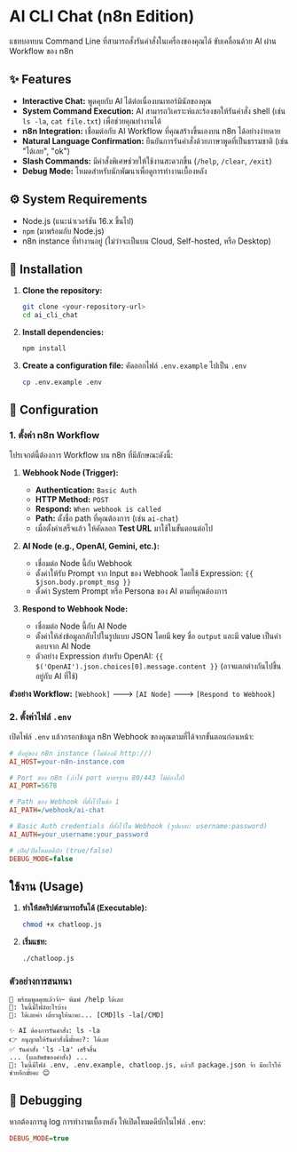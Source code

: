 # AI CLI Chat (n8n Edition)

แชทบอทบน Command Line ที่สามารถสั่งรันคำสั่งในเครื่องของคุณได้ ขับเคลื่อนด้วย AI ผ่าน Workflow ของ n8n

## ✨ Features

*   **Interactive Chat:** พูดคุยกับ AI ได้ต่อเนื่องบนเทอร์มินัลของคุณ
*   **System Command Execution:** AI สามารถวิเคราะห์และร้องขอให้รันคำสั่ง shell (เช่น `ls -la`, `cat file.txt`) เพื่อช่วยคุณทำงานได้
*   **n8n Integration:** เชื่อมต่อกับ AI Workflow ที่คุณสร้างขึ้นเองบน n8n ได้อย่างง่ายดาย
*   **Natural Language Confirmation:** ยืนยันการรันคำสั่งด้วยภาษาพูดที่เป็นธรรมชาติ (เช่น "ได้เลย", "ok")
*   **Slash Commands:** มีคำสั่งพิเศษช่วยให้ใช้งานสะดวกขึ้น (`/help`, `/clear`, `/exit`)
*   **Debug Mode:** โหมดสำหรับนักพัฒนาเพื่อดูการทำงานเบื้องหลัง

## ⚙️ System Requirements

*   Node.js (แนะนำเวอร์ชัน 16.x ขึ้นไป)
*   `npm` (มาพร้อมกับ Node.js)
*   n8n instance ที่ทำงานอยู่ (ไม่ว่าจะเป็นบน Cloud, Self-hosted, หรือ Desktop)

## 🚀 Installation

1.  **Clone the repository:**
    ```bash
    git clone <your-repository-url>
    cd ai_cli_chat
    ```

2.  **Install dependencies:**
    ```bash
    npm install
    ```

3.  **Create a configuration file:**
    คัดลอกไฟล์ `.env.example` ไปเป็น `.env`
    ```bash
    cp .env.example .env
    ```

## 🔧 Configuration

### 1. ตั้งค่า n8n Workflow

โปรเจกต์นี้ต้องการ Workflow บน n8n ที่มีลักษณะดังนี้:

1.  **Webhook Node (Trigger):**
    *   **Authentication:** `Basic Auth`
    *   **HTTP Method:** `POST`
    *   **Respond:** `When webhook is called`
    *   **Path:** ตั้งชื่อ path ที่คุณต้องการ (เช่น `ai-chat`)
    *   เมื่อตั้งค่าเสร็จแล้ว ให้คัดลอก **Test URL** มาใช้ในขั้นตอนต่อไป

2.  **AI Node (e.g., OpenAI, Gemini, etc.):**
    *   เชื่อมต่อ Node นี้กับ Webhook
    *   ตั้งค่าให้รับ Prompt จาก Input ของ Webhook โดยใช้ Expression: `{{ $json.body.prompt_msg }}`
    *   ตั้งค่า System Prompt หรือ Persona ของ AI ตามที่คุณต้องการ

3.  **Respond to Webhook Node:**
    *   เชื่อมต่อ Node นี้กับ AI Node
    *   ตั้งค่าให้ส่งข้อมูลกลับไปในรูปแบบ JSON โดยมี key ชื่อ `output` และมี value เป็นคำตอบจาก AI Node
    *   ตัวอย่าง Expression สำหรับ OpenAI: `{{ $('OpenAI').json.choices[0].message.content }}` (อาจแตกต่างกันไปขึ้นอยู่กับ AI ที่ใช้)

**ตัวอย่าง Workflow:**
`[Webhook]` ---> `[AI Node]` ---> `[Respond to Webhook]`

### 2. ตั้งค่าไฟล์ `.env`

เปิดไฟล์ `.env` แล้วกรอกข้อมูล n8n Webhook ของคุณตามที่ได้จากขั้นตอนก่อนหน้า:

```ini
# ที่อยู่ของ n8n instance (ไม่ต้องมี http://)
AI_HOST=your-n8n-instance.com

# Port ของ n8n (ถ้าใช้ port มาตรฐาน 80/443 ไม่ต้องใส่)
AI_PORT=5678

# Path ของ Webhook ที่ตั้งไว้ในข้อ 1
AI_PATH=/webhook/ai-chat

# Basic Auth credentials ที่ตั้งไว้ใน Webhook (รูปแบบ: username:password)
AI_AUTH=your_username:your_password

# เปิด/ปิดโหมดดีบัก (true/false)
DEBUG_MODE=false
```

## ใช้งาน (Usage)

1.  **ทำให้สคริปต์สามารถรันได้ (Executable):**
    ```bash
    chmod +x chatloop.js
    ```

2.  **เริ่มแชท:**
    ```bash
    ./chatloop.js
    ```

### ตัวอย่างการสนทนา

```
🤖 พร้อมพูดคุยแล้วจ้า~ พิมพ์ /help ได้เลย
👤: ในนี้มีไฟล์อะไรบ้าง
🤖: ได้เลยค่า เดี๋ยวดูให้นะคะ... [CMD]ls -la[/CMD]

✨ AI ต้องการรันคำสั่ง: ls -la
👉 อนุญาตให้รันคำสั่งนี้มั้ยคะ?: ได้เลย
✅ รันคำสั่ง 'ls -la' เสร็จสิ้น
... (ผลลัพธ์ของคำสั่ง) ...
🤖: ในนี้มีไฟล์ .env, .env.example, chatloop.js, แล้วก็ package.json จ้า มีอะไรให้ช่วยอีกมั้ยคะ 😊
```

## 🐞 Debugging

หากต้องการดู log การทำงานเบื้องหลัง ให้เปิดโหมดดีบักในไฟล์ `.env`:
```ini
DEBUG_MODE=true
```